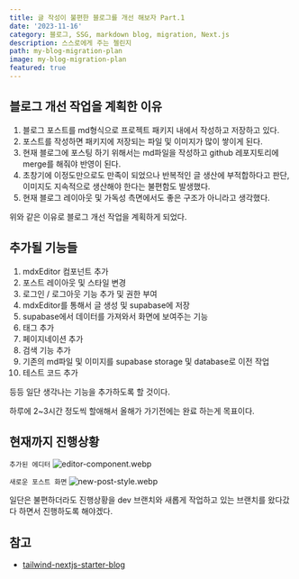 ```yaml
---
title: 글 작성이 불편한 블로그를 개선 해보자 Part.1
date: '2023-11-16'
category: 블로그, SSG, markdown blog, migration, Next.js
description: 스스로에게 주는 첼린지
path: my-blog-migration-plan
image: my-blog-migration-plan
featured: true
---
```


## 블로그 개선 작업을 계획한 이유

1. 블로그 포스트를 md형식으로 프로젝트 패키지 내에서 작성하고 저장하고 있다.
2. 포스트를 작성하면 패키지에 저장되는 파일 및 이미지가 많이 쌓이게 된다.
3. 현재 블로그에 포스팅 하기 위해서는 md파일을 작성하고 github 레포지토리에 merge를 해줘야 반영이 된다.
4. 초창기에 이정도만으로도 만족이 되었으나 반복적인 글 생산에 부적합하다고 판단, 이미지도 지속적으로 생산해야 한다는 불편함도 발생했다.
5. 현재 블로그 레이아웃 및 가독성 측면에서도 좋은 구조가 아니라고 생각했다.

위와 같은 이유로 블로그 개선 작업을 계획하게 되었다.

## 추가될 기능들

1. mdxEditor 컴포넌트 추가
2. 포스트 레이아웃 및 스타일 변경
3. 로그인 / 로그아웃 기능 추가 및 권한 부여
4. mdxEditor를 통해서 글 생성 및 supabase에 저장
5. supabase에서 데이터를 가져와서 화면에 보여주는 기능
6. 태그 추가
7. 페이지네이션 추가
8. 검색 기능 추가
9. 기존의 md파일 및 이미지를 supabase storage 및 database로 이전 작업
10. 테스트 코드 추가

등등 일단 생각나는 기능을 추가하도록 할 것이다.

하루에 2~3시간 정도씩 할애해서 올해가 가기전에는 완료 하는게 목표이다.

## 현재까지 진행상황

`추가된 에디터`
![editor-component.webp](/images/my-blog-migration-plan/editor-component.webp)

`새로운 포스트 화면`
![new-post-style.webp](/images/my-blog-migration-plan/new-post-style.webp)

일단은 불편하더라도 진행상황을 dev 브랜치와 새롭게 작업하고 있는 브랜치를 왔다갔다 하면서 진행하도록 해야겠다.

## 참고

- [tailwind-nextjs-starter-blog](https://github.com/timlrx/tailwind-nextjs-starter-blog)
